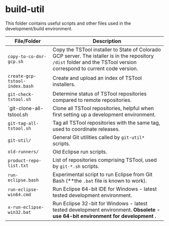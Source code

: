 # build-util #

This folder contains useful scripts and other files used in the development/build environment.

| **File/Folder** | **Description** |
| -- | -- |
| `copy-to-co-dnr-gcp.sh` | Copy the TSTool installer to State of Colorado GCP server.  The istaller is in the repository `/dist` folder and the TSTool version correspond to current code version. |
| `create-gcp-tstool-index.bash` | Create and upload an index of TSTool installers. |
| `git-check-tstool.sh` | Determine status of TSTool repositories compared to remote repositories. |
| `git-clone-all-tstool.sh | Clone all TSTool repositories, helpful when first setting up a development environment. |
| `git-tag-all-tstool.sh` | Tag all TSTool repositories with the same tag, used to coordinate releases. |
| `git-util/` | General Git utilities called by `git-util*` scripts. |
| `old-runners/` | Old Eclipse run scripts. |
| `product-repo-list.txt` | List of repositories comprising TSTool, used by `git-*.sh` scripts. |
| `run-eclipse.bash` | Experimental script to run Eclipse from Git Bash (**the `.bat` file is known to work). |
| `run-eclipse-win64.cmd` | Run Eclipse 64-bit IDE for Windows - latest tested development environment. |
| `x-run-eclipse-win32.bat` | Run Eclipse 32-bit for Windows - latest tested development environment. **Obsolete - use 64-bit environment for development .** |

